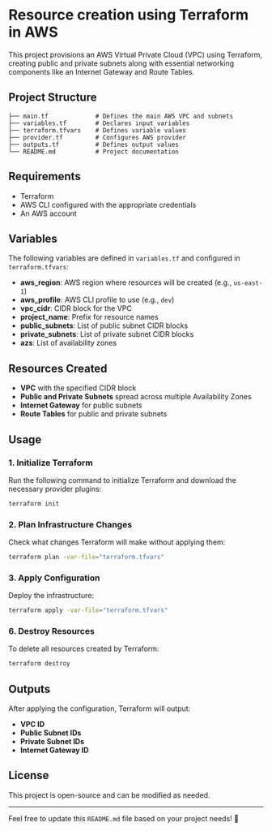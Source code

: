 # Resource creation using Terraform in AWS

This project provisions an AWS Virtual Private Cloud (VPC) using Terraform, creating public and private subnets along with essential networking components like an Internet Gateway and Route Tables.

## Project Structure

```
├── main.tf             # Defines the main AWS VPC and subnets
├── variables.tf        # Declares input variables
├── terraform.tfvars    # Defines variable values
├── provider.tf         # Configures AWS provider
├── outputs.tf          # Defines output values
└── README.md           # Project documentation
```

## Requirements

- Terraform
- AWS CLI configured with the appropriate credentials
- An AWS account

## Variables

The following variables are defined in `variables.tf` and configured in `terraform.tfvars`:

- **aws\_region**: AWS region where resources will be created (e.g., `us-east-1`)
- **aws\_profile**: AWS CLI profile to use (e.g., `dev`)
- **vpc\_cidr**: CIDR block for the VPC
- **project\_name**: Prefix for resource names
- **public\_subnets**: List of public subnet CIDR blocks
- **private\_subnets**: List of private subnet CIDR blocks
- **azs**: List of availability zones

## Resources Created

- **VPC** with the specified CIDR block
- **Public and Private Subnets** spread across multiple Availability Zones
- **Internet Gateway** for public subnets
- **Route Tables** for public and private subnets

## Usage

### 1. Initialize Terraform

Run the following command to initialize Terraform and download the necessary provider plugins:

```sh
terraform init
```

### 2. Plan Infrastructure Changes

Check what changes Terraform will make without applying them:

```sh
terraform plan -var-file="terraform.tfvars"
```

### 3. Apply Configuration

Deploy the infrastructure:

```sh
terraform apply -var-file="terraform.tfvars"
```

### 6. Destroy Resources

To delete all resources created by Terraform:

```sh
terraform destroy
```

## Outputs

After applying the configuration, Terraform will output:

- **VPC ID**
- **Public Subnet IDs**
- **Private Subnet IDs**
- **Internet Gateway ID**

## License

This project is open-source and can be modified as needed.

---

Feel free to update this `README.md` file based on your project needs! 🚀

